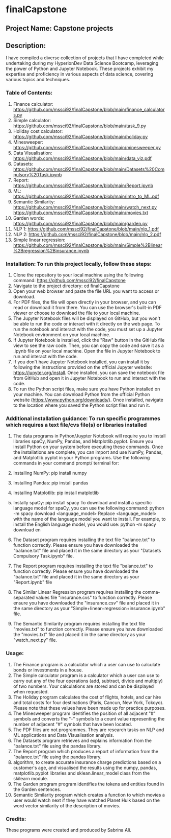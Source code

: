 # finalCapstone
## Project Name: Capstone projects

## Description: 
I have compiled a diverse collection of projects that I have completed while undertaking during my HyperionDev Data Science Bootcamp, leveraging the power of Python and Jupyter Notebook. These projects exhibit my expertise and proficiency in various aspects of data science, covering various topics and techniques.

### Table of Contents:
1. Finance calculator: https://github.com/mssci92/finalCapstone/blob/main/finance_calculators.py
2. Simple calculator: https://github.com/mssci92/finalCapstone/blob/main/task_9.py
3. Holiday cost calculator: https://github.com/mssci92/finalCapstone/blob/main/holiday.py
4. Minesweeper: https://github.com/mssci92/finalCapstone/blob/main/minesweeper.py
6. Data Visualisation: https://github.com/mssci92/finalCapstone/blob/main/data_viz.pdf
7. Datasets: https://github.com/mssci92/finalCapstone/blob/main/Datasets%20Compulsory%20Task.ipynb
8. Report: https://github.com/mssci92/finalCapstone/blob/main/Report.ipynb
9. ML: https://github.com/mssci92/finalCapstone/blob/main/Intro_to_ML.pdf
13. Semantic Similarity: https://github.com/mssci92/finalCapstone/blob/main/watch_next.py https://github.com/mssci92/finalCapstone/blob/main/movies.txt
10. Garden words: https://github.com/mssci92/finalCapstone/blob/main/garden.py
12. NLP 1:  https://github.com/mssci92/finalCapstone/blob/main/nlp_1.pdf
13. NLP 2:  https://github.com/mssci92/finalCapstone/blob/main/nlp_2.pdf
14. Simple linear regression: https://github.com/mssci92/finalCapstone/blob/main/Simple%2Blinear%2Bregression%2Binsurance.ipynb


### Installation: To run this project locally, follow these steps:
1. Clone the repository to your local machine using the following command: https://github.com/mssci92/finalCapstone
2. Navigate to the project directory: cd finalCapstone
3. Open your web browser and paste the file URL you want to access or download.
4. For PDF files, the file will open directly in your browser, and you can read or download it from there. You can use the browser's built-in PDF viewer or choose to download the file to your local machine.
5. The Jupyter Notebook files will be displayed on GitHub, but you won't be able to run the code or interact with it directly on the web page. To run the notebook and interact with the code, you must set up a Jupyter Notebook environment on your local machine.
6. If Jupyter Notebook is installed, click the "Raw" button in the GitHub file view to see the raw code. Then, you can copy the code and save it as a .ipynb file on your local machine. Open the file in Jupyter Notebook to run and interact with the code.
7. If you don't have Jupyter Notebook installed, you can install it by following the instructions provided on the official Jupyter website: https://jupyter.org/install. Once installed, you can save the notebook file from GitHub and open it in Jupyter Notebook to run and interact with the code.
8. To run the Python script files, make sure you have Python installed on your machine. You can download Python from the official Python website (https://www.python.org/downloads/). Once installed, navigate to the location where you saved the Python script files and run it.

### Additional installation guidance: To run specific programmes which requires a text file/cvs file(s) or libraries installed
1. The data programs in Python/Juypter Notebook will require you to install libraries spaCy, NumPy, Pandas, and Matplotlib.pyplot. Ensure you install Python on your system before executing these commands. Once the installations are complete, you can import and use NumPy, Pandas, and Matplotlib.pyplot in your Python programs. Use the following commands in your command prompt/ terminal for:
1. Installing NumPy:
   pip install numpy

2. Installing Pandas:
   pip install pandas

3. Installing Matplotlib:
   pip install matplotlib

4. Instally spaCy:
   pip install spacy
   To download and install a specific language model for spaCy, you can use the following command:
   python -m spacy download <language_model>
   Replace <language_model> with the name of the language model you want to install. For example, to install the English language model, you would use:
   python -m spacy download en
2. The Dataset program requires installing the text file "balance.txt" to function correctly. Please ensure you have downloaded the "balance.txt" file and placed it in the same directory as your "Datasets Compulsory Task.ipynb" file.
3. The Report program requires installing the text file "balance.txt" to function correctly. Please ensure you have downloaded the "balance.txt" file and placed it in the same directory as your "Report.ipynb" file
4. The Similar Linear Regression program requires installing the comma-separated values file "insurance.cvs" to function correctly. Please ensure you have downloaded the "insurance.csv" file and placed it in the same directory as your "Simple+linear+regression+insurance.ipynb" file.
5. The Semantic Similarity program requires installing the text file "movies.txt" to function correctly. Please ensure you have downloaded the "movies.txt" file and placed it in the same directory as your "watch_next.py" file.

### Usage: 
1. The Finance program is a calculator which a user can use to calculate bonds or investments in a house.
2. The Simple calculator program is a calculator which a user can use to carry out any of the four operations (add, subtract, divide and multiply) of two numbers. Your calculations are stored and can be displayed when requested.
3. The Holiday program calculates the cost of flights, hotels, and car hire and total costs for four destinations (Paris, Cancun, New York, Tokoyo). Please note that these values have been made up for practice purposes.
4. The Minesweeper program identifies the position of all adjacent "#" symbols and converts the "-" symbols to a count value representing the number of adjacent "#" symbols that have been located.
5. The PDF files are not programmes. They are research tasks on NLP and ML applications and Data Visualisation analysis.
6. The Datasets program retrieves and explains information from the "balance.txt" file using the pandas library.
7. The Report program which produces a report of information from the "balance.txt" file using the pandas library.
8. algorithm, to create accurate insurance charge predictions based on a customer's age, and visualised the results using the numpy, pandas, matplotlib.pyplot libraries and sklean.linear_model class from the skilearn module.
9. The Garden program program identifies the tokens and entities found in the Garden sentences.
10. Semantic Similarity program which creates a function to which movies a user would watch next if they have watched Planet Hulk based on the word vector similarity of the description of movies.

### Credits: 
These programs were created and produced by Sabrina Ali.
